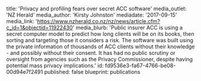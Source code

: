 title: 'Privacy and profiling fears over secret ACC software'
media_outlet: 'NZ Herald'
media_author: 'Kirsty Johnston'
mediadate: '2017-09-15'
media_link: 'https://www.nzherald.co.nz/nz/news/article.cfm?c_id=1&objectid=11922430'
media_blurb: 'Public insurer ACC is using a secret computer model to predict how long clients will be on its books, then sorting and targeting those it considers a risk. The software was built using the private information of thousands of ACC clients without their knowledge - and possibly without their consent. It has had no public scrutiny or oversight from agencies such as the Privacy Commissioner, despite having potential mass privacy implications.'
id: fd9536e3-fa67-4766-be08-00d94e7f2491
published: false
blueprint: publications
